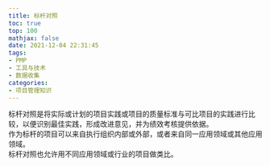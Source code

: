 ```yaml
---
title: 标杆对照
toc: true
top: 100
mathjax: false
date: 2021-12-04 22:31:45
tags:
- PMP
- 工具与技术
- 数据收集
categories:
- 项目管理知识
---
```

标杆对照是将实际或计划的项目实践或项目的质量标准与可比项目的实践进行比较，以便识别最佳实践，形成改进意见，并为绩效考核提供依据。  
作为标杆的项目可以来自执行组织内部或外部，或者来自同一应用领域或其他应用领域。  
标杆对照也允许用不同应用领域或行业的项目做类比。
